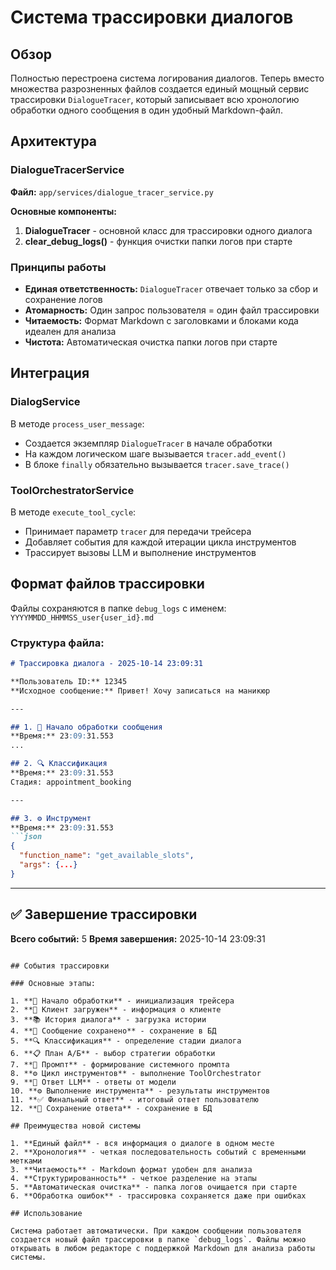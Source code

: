# Система трассировки диалогов

## Обзор

Полностью перестроена система логирования диалогов. Теперь вместо множества разрозненных файлов создается единый мощный сервис трассировки `DialogueTracer`, который записывает всю хронологию обработки одного сообщения в один удобный Markdown-файл.

## Архитектура

### DialogueTracerService

**Файл:** `app/services/dialogue_tracer_service.py`

**Основные компоненты:**

1. **DialogueTracer** - основной класс для трассировки одного диалога
2. **clear_debug_logs()** - функция очистки папки логов при старте

### Принципы работы

- **Единая ответственность:** `DialogueTracer` отвечает только за сбор и сохранение логов
- **Атомарность:** Один запрос пользователя = один файл трассировки
- **Читаемость:** Формат Markdown с заголовками и блоками кода идеален для анализа
- **Чистота:** Автоматическая очистка папки логов при старте

## Интеграция

### DialogService

В методе `process_user_message`:
- Создается экземпляр `DialogueTracer` в начале обработки
- На каждом логическом шаге вызывается `tracer.add_event()`
- В блоке `finally` обязательно вызывается `tracer.save_trace()`

### ToolOrchestratorService

В методе `execute_tool_cycle`:
- Принимает параметр `tracer` для передачи трейсера
- Добавляет события для каждой итерации цикла инструментов
- Трассирует вызовы LLM и выполнение инструментов

## Формат файлов трассировки

Файлы сохраняются в папке `debug_logs` с именем:
`YYYYMMDD_HHMMSS_user{user_id}.md`

### Структура файла:

```markdown
# Трассировка диалога - 2025-10-14 23:09:31

**Пользователь ID:** 12345
**Исходное сообщение:** Привет! Хочу записаться на маникюр

---

## 1. 🚀 Начало обработки сообщения
**Время:** 23:09:31.553
...

## 2. 🔍 Классификация
**Время:** 23:09:31.553
Стадия: appointment_booking

---

## 3. ⚙️ Инструмент
**Время:** 23:09:31.553
```json
{
  "function_name": "get_available_slots",
  "args": {...}
}
```

---

## ✅ Завершение трассировки
**Всего событий:** 5
**Время завершения:** 2025-10-14 23:09:31
```

## События трассировки

### Основные этапы:

1. **🚀 Начало обработки** - инициализация трейсера
2. **👤 Клиент загружен** - информация о клиенте
3. **📚 История диалога** - загрузка истории
4. **💾 Сообщение сохранено** - сохранение в БД
5. **🔍 Классификация** - определение стадии диалога
6. **📋 План А/Б** - выбор стратегии обработки
7. **📝 Промпт** - формирование системного промпта
8. **⚙️ Цикл инструментов** - выполнение ToolOrchestrator
9. **🤖 Ответ LLM** - ответы от модели
10. **⚙️ Выполнение инструмента** - результаты инструментов
11. **✅ Финальный ответ** - итоговый ответ пользователю
12. **💾 Сохранение ответа** - сохранение в БД

## Преимущества новой системы

1. **Единый файл** - вся информация о диалоге в одном месте
2. **Хронология** - четкая последовательность событий с временными метками
3. **Читаемость** - Markdown формат удобен для анализа
4. **Структурированность** - четкое разделение на этапы
5. **Автоматическая очистка** - папка логов очищается при старте
6. **Обработка ошибок** - трассировка сохраняется даже при ошибках

## Использование

Система работает автоматически. При каждом сообщении пользователя создается новый файл трассировки в папке `debug_logs`. Файлы можно открывать в любом редакторе с поддержкой Markdown для анализа работы системы.

